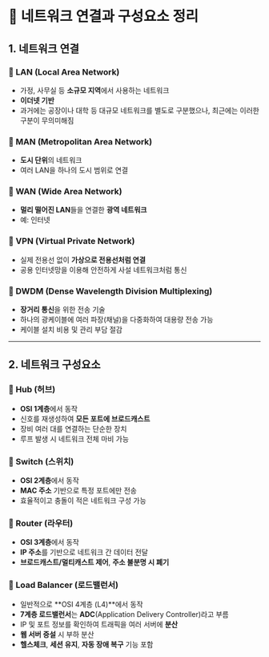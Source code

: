 # 📡 네트워크 연결과 구성요소 정리

## 1. 네트워크 연결 

### 🔹 LAN (Local Area Network)
- 가정, 사무실 등 **소규모 지역**에서 사용하는 네트워크
- **이더넷 기반**
- 과거에는 공장이나 대학 등 대규모 네트워크를 별도로 구분했으나, 최근에는 이러한 구분이 무의미해짐

### 🔹 MAN (Metropolitan Area Network)
- **도시 단위**의 네트워크
- 여러 LAN을 하나의 도시 범위로 연결

### 🔹 WAN (Wide Area Network)
- **멀리 떨어진 LAN**들을 연결한 **광역 네트워크**
- 예: 인터넷

### 🔹 VPN (Virtual Private Network)
- 실제 전용선 없이 **가상으로 전용선처럼 연결**
- 공용 인터넷망을 이용해 안전하게 사설 네트워크처럼 통신

### 🔹 DWDM (Dense Wavelength Division Multiplexing)
- **장거리 통신**을 위한 전송 기술
- 하나의 광케이블에 여러 파장(채널)을 다중화하여 대용량 전송 가능
- 케이블 설치 비용 및 관리 부담 절감

---

## 2. 네트워크 구성요소

### 🔸 Hub (허브)
- **OSI 1계층**에서 동작
- 신호를 재생성하여 **모든 포트에 브로드캐스트**
- 장비 여러 대를 연결하는 단순한 장치
- 루프 발생 시 네트워크 전체 마비 가능

### 🔸 Switch (스위치)
- **OSI 2계층**에서 동작
- **MAC 주소** 기반으로 특정 포트에만 전송
- 효율적이고 충돌이 적은 네트워크 구성 가능

### 🔸 Router (라우터)
- **OSI 3계층**에서 동작
- **IP 주소**를 기반으로 네트워크 간 데이터 전달
- **브로드캐스트/멀티캐스트 제어**, **주소 불분명 시 폐기**

### 🔸 Load Balancer (로드밸런서)
- 일반적으로 **OSI 4계층 (L4)**에서 동작
- **7계층 로드밸런서**는 **ADC**(Application Delivery Controller)라고 부름
- IP 및 포트 정보를 확인하여 트래픽을 여러 서버에 **분산**
- **웹 서버 증설** 시 부하 분산
- **헬스체크**, **세션 유지**, **자동 장애 복구** 기능 포함
